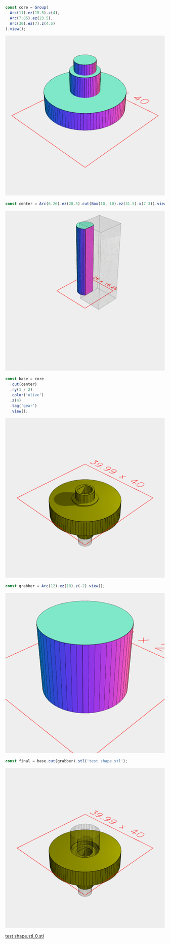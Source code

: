 ```JavaScript
const core = Group(
  Arc(11).ez(15.5).z(4),
  Arc(7.85).ez(23.5),
  Arc(30).ez(7).z(4.5)
).view();
```

![Image](thing.md.0.png)

```JavaScript
const center = Arc(6.26).ez(28.5).cut(Box(10, 10).ez(31.5).x(7.3)).view();
```

![Image](thing.md.1.png)

```JavaScript
const base = core
  .cut(center)
  .ry(1 / 2)
  .color('olive')
  .z(4)
  .tag('gear')
  .view();
```

![Image](thing.md.2.png)

```JavaScript
const grabber = Arc(12).ez(10).z(-2).view();
```

![Image](thing.md.3.png)

```JavaScript
const final = base.cut(grabber).stl('test shape.stl');
```

![Image](thing.md.4.png)

[test shape.stl_0.stl](thing.test%20shape.stl_0.stl)
